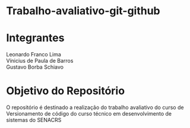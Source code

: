 # Trabalho-avaliativo-git-github

# Integrantes

Leonardo Franco Lima <br>
Vínicius de Paula de Barros <br>
Gustavo Borba Schiavo <br>

# Objetivo do Repositório

O repositório é destinado a realização do trabalho avaliativo do curso de Versionamento de código do curso técnico em desenvolvimento de sistemas do SENACRS
